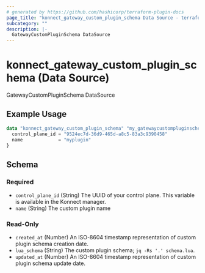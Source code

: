 ```yaml
---
# generated by https://github.com/hashicorp/terraform-plugin-docs
page_title: "konnect_gateway_custom_plugin_schema Data Source - terraform-provider-konnect"
subcategory: ""
description: |-
  GatewayCustomPluginSchema DataSource
---
```


# konnect_gateway_custom_plugin_schema (Data Source)

GatewayCustomPluginSchema DataSource

## Example Usage

```terraform
data "konnect_gateway_custom_plugin_schema" "my_gatewaycustompluginschema" {
  control_plane_id = "9524ec7d-36d9-465d-a8c5-83a3c9390458"
  name             = "myplugin"
}
```

<!-- schema generated by tfplugindocs -->
## Schema

### Required

- `control_plane_id` (String) The UUID of your control plane. This variable is available in the Konnect manager.
- `name` (String) The custom plugin name

### Read-Only

- `created_at` (Number) An ISO-8604 timestamp representation of custom plugin schema creation date.
- `lua_schema` (String) The custom plugin schema; `jq -Rs '.' schema.lua`.
- `updated_at` (Number) An ISO-8604 timestamp representation of custom plugin schema update date.
